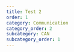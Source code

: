 ```yaml
---
title: Test 2
order: 1
category: Communication
category_order: 2
subcategory: CAN
subcategory_order: 1
---
```

